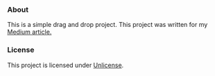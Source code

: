 ### About
This is a simple drag and drop project. This project was written for my [Medium article.](https://medium.com/@yigitatak/how-to-implement-a-simple-drag-and-drop-using-create-react-app-and-react-beautiful-dnd-4e6e57a2299f)

### License
This project is licensed under [Unlicense](https://unlicense.org/).
